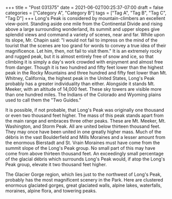 +++
title = "Post 031375"
date = 2021-06-02T00:25:37-07:00
draft = false
categories = ["Category A", "Category B"]
tags = ["Tag A", "Tag B", "Tag C", "Tag D"]
+++
Long's Peak is considered by mountain-climbers an excellent view-point. Standing aside one mile from the Continental Divide and rising above a large surrounding wonderland, its summit and upper slopes give splendid views and command a variety of scenes, near and far. While upon its slope, Mr. Chapin said: "I would not fail to impress on the mind of the tourist that the scenes are too grand for words to convey a true idea of their magnificence. Let him, then, not fail to visit them." It is an extremely rocky and rugged peak, but it is almost entirely free of snow and ice, so that climbing it is simply a day's work crowded with enjoyment and almost free from danger. Though it is two hundred and fifty feet lower than the highest peak in the Rocky Mountains and three hundred and fifty feet lower than Mt. Whitney, California, the highest peak in the United States, Long's Peak probably has a greater individuality than either. Alongside it stands Mt. Meeker, with an altitude of 14,000 feet. These sky towers are visible more than one hundred miles. The Indians of the Colorado and Wyoming plains used to call them the "Two Guides."

It is possible, if not probable, that Long's Peak was originally one thousand or even two thousand feet higher. The mass of this peak stands apart from the main range and embraces three other peaks. These are Mt. Meeker, Mt. Washington, and Storm Peak. All are united below thirteen thousand feet. They may once have been united in one greatly higher mass. Much of the débris in the vast Boulderfield and Mills Moraines and a lesser amount from the enormous Bierstadt and St. Vrain Moraines must have come from the summit slope of the Long's Peak group. No small part of this may have come from above thirteen thousand feet. An exceedingly small percentage of the glacial débris which surrounds Long's Peak would, if atop the Long's Peak group, elevate it two thousand feet higher.

The Glacier Gorge region, which lies just to the northwest of Long's Peak, probably has the most magnificent scenery in the Park. Here are clustered enormous glaciated gorges, great glaciated walls, alpine lakes, waterfalls, moraines, alpine flora, and towering peaks.
